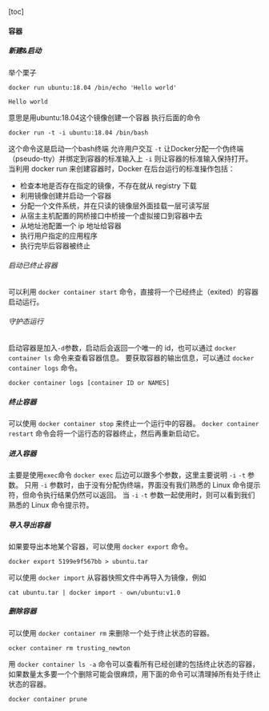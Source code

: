 [toc]
#### 容器
##### 新建&启动
举个栗子
```
docker run ubuntu:18.04 /bin/echo 'Hello world'

Hello world
```
意思是用ubuntu:18.04这个镜像创建一个容器 执行后面的命令

```
docker run -t -i ubuntu:18.04 /bin/bash
```
这个命令这是启动一个bash终端 允许用户交互
`-t` 让Docker分配一个伪终端（pseudo-tty）并绑定到容器的标准输入上
`-i` 则让容器的标准输入保持打开。
当利用 docker run 来创建容器时，Docker 在后台运行的标准操作包括：
+ 检查本地是否存在指定的镜像，不存在就从 registry 下载
+ 利用镜像创建并启动一个容器
+ 分配一个文件系统，并在只读的镜像层外面挂载一层可读写层
+ 从宿主主机配置的网桥接口中桥接一个虚拟接口到容器中去
+ 从地址池配置一个 ip 地址给容器
+ 执行用户指定的应用程序
+ 执行完毕后容器被终止
###### 启动已终止容器
可以利用 `docker container start` 命令，直接将一个已经终止（exited）的容器启动运行。
###### 守护态运行
启动容器是加入`-d`参数，启动后会返回一个唯一的 id，也可以通过 `docker container ls` 命令来查看容器信息。
要获取容器的输出信息，可以通过 `docker container logs` 命令。
```
docker container logs [container ID or NAMES]
```
##### 终止容器
可以使用 `docker container stop` 来终止一个运行中的容器。
`docker container restart` 命令会将一个运行态的容器终止，然后再重新启动它。

##### 进入容器
主要是使用`exec`命令
`docker exec` 后边可以跟多个参数，这里主要说明 `-i` `-t` 参数。
只用 `-i` 参数时，由于没有分配伪终端，界面没有我们熟悉的 Linux 命令提示符，但命令执行结果仍然可以返回。
当 `-i` `-t` 参数一起使用时，则可以看到我们熟悉的 Linux 命令提示符。
##### 导入导出容器
如果要导出本地某个容器，可以使用 `docker export` 命令。
```
docker export 5199e9f567bb > ubuntu.tar
```
可以使用 `docker import` 从容器快照文件中再导入为镜像，例如
```
cat ubuntu.tar | docker import - own/ubuntu:v1.0
```
##### 删除容器
可以使用 `docker container rm` 来删除一个处于终止状态的容器。
```
ocker container rm trusting_newton
```
用 `docker container ls -a` 命令可以查看所有已经创建的包括终止状态的容器，如果数量太多要一个个删除可能会很麻烦，用下面的命令可以清理掉所有处于终止状态的容器。
```
docker container prune
```